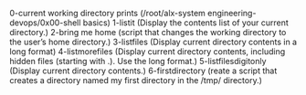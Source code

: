 0-current working directory prints (/root/alx-system engineering-devops/0x00-shell basics)
1-listit (Display the contents list of your current directory.)
2-bring me home (script that changes the working directory to the user’s home directory.)
3-listfiles (Display current directory contents in a long format)
4-listmorefiles (Display current directory contents, including hidden files (starting with .). Use the long format.)
5-listfilesdigitonly (Display current directory contents.)
6-firstdirectory (reate a script that creates a directory named my first directory in the /tmp/ directory.)
